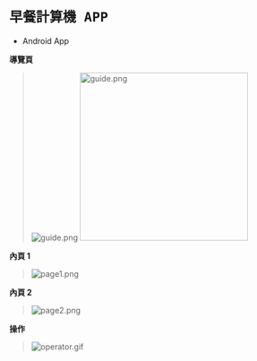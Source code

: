 # ` 早餐計算機 APP ` 

* Android App 

**導覽頁**
> ![guide.png](guide.png)
> <img src="guide.png" alt="guide.png" width="300"/>

**內頁 1**
> ![page1.png](page1.png)

**內頁 2**
> ![page2.png](page2.png)

**操作**
> ![operator.gif](operator.gif)

<div style="page-break-after: always"></div>
